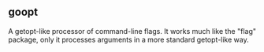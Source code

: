 goopt
-----

A getopt-like processor of command-line flags.  It works much like the
"flag" package, only it processes arguments in a more standard
getopt-like way.

